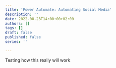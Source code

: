 ```yaml
---
title: 'Power Automate: Automating Social Media'
description: ''
date: 2022-08-23T14:00:00+02:00
authors: []
tags: []
draft: false
published: false
series: ''

---
```

Testing how this really will work